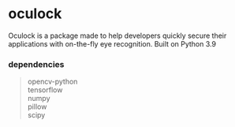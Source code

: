 # oculock

Oculock is a package made to help developers quickly secure their applications with on-the-fly eye recognition. Built on Python 3.9

### dependencies

> opencv-python  
> tensorflow  
> numpy  
> pillow  
> scipy

